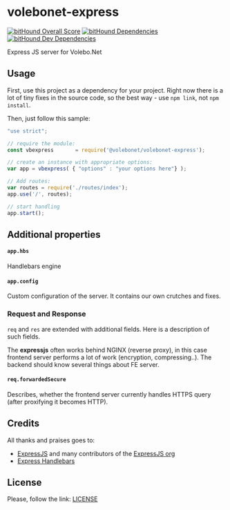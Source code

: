 # volebonet-express

[![bitHound Overall Score](https://www.bithound.io/github/VoleboNet/volebonet-express/badges/score.svg)](https://www.bithound.io/github/VoleboNet/volebonet-express)
[![bitHound Dependencies](https://www.bithound.io/github/VoleboNet/volebonet-express/badges/dependencies.svg)](https://www.bithound.io/github/VoleboNet/volebonet-express/master/dependencies/npm)
[![bitHound Dev Dependencies](https://www.bithound.io/github/VoleboNet/volebonet-express/badges/devDependencies.svg)](https://www.bithound.io/github/VoleboNet/volebonet-express/master/dependencies/npm)

Express JS server for Volebo.Net

## Usage

First, use this project as a dependency for your project. Right now there is a lot of tiny fixes in the source code, so the best way - use `npm link`, not `npm install`.

Then, just follow this sample:

```javascript
"use strict";

// require the module:
const vbexpress       = require('@volebonet/volebonet-express');

// create an instance with appropriate options:
var app = vbexpress( { "options" : "your options here"} );

// Add routes:
var routes = require('./routes/index');
app.use('/', routes);

// start handling
app.start();
```

## Additional properties

#### `app.hbs`

Handlebars engine

#### `app.config`

Custom configuration of the server. It contains our own crutches and fixes.

### Request and Response

`req` and `res` are extended with additional fields. Here is a description of such fields.

The **expressjs** often works behind NGINX (reverse proxy), in this case frontend server performs a lot of work (encryption, compressing..). The backend should know several things about FE server.

#### `req.forwardedSecure`

Describes, whether the frontend server currently handles HTTPS query (after proxifying it becomes HTTP).

## Credits

All thanks and praises goes to:

* [ExpressJS](http://expressjs.com) and many contributors of the [ExpressJS org](https://github.com/expressjs)
* [Express Handlebars](https://github.com/ericf/express-handlebars)

## License

Please, follow the link: [LICENSE](LICENSE)
